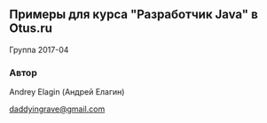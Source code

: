 ## Примеры для курса "Разработчик Java" в Otus.ru

Группа 2017-04

### Автор

Andrey Elagin (Андрей Елагин)

daddyingrave@gmail.com